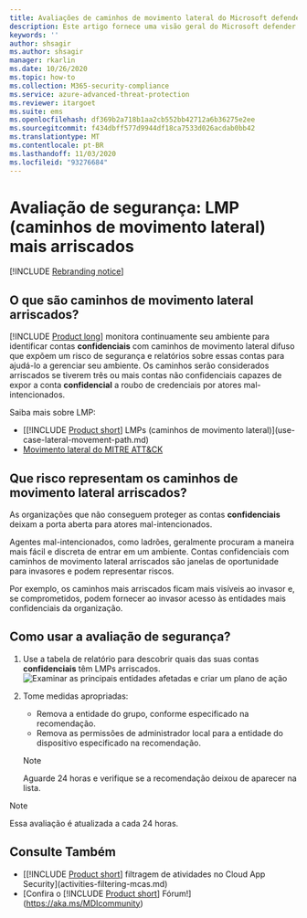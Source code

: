 ```yaml
---
title: Avaliações de caminhos de movimento lateral do Microsoft defender para identidade difuso
description: Este artigo fornece uma visão geral do Microsoft defender para entidades confidenciais de identidade com o relatório de avaliação de postura de segurança de identidades de caminhos de movimento difuso lateral.
keywords: ''
author: shsagir
ms.author: shsagir
manager: rkarlin
ms.date: 10/26/2020
ms.topic: how-to
ms.collection: M365-security-compliance
ms.service: azure-advanced-threat-protection
ms.reviewer: itargoet
ms.suite: ems
ms.openlocfilehash: df369b2a718b1aa2cb552bb42712a6b36275e2ee
ms.sourcegitcommit: f434dbff577d9944df18ca7533d026acdab0bb42
ms.translationtype: MT
ms.contentlocale: pt-BR
ms.lasthandoff: 11/03/2020
ms.locfileid: "93276684"
---
```

# <a name="security-assessment-riskiest-lateral-movement-paths-lmp"></a>Avaliação de segurança: LMP (caminhos de movimento lateral) mais arriscados

[!INCLUDE [Rebranding notice](includes/rebranding.md)]

## <a name="what-are-risky-lateral-movement-paths"></a>O que são caminhos de movimento lateral arriscados?

[!INCLUDE [Product long](includes/product-long.md)] monitora continuamente seu ambiente para identificar contas **confidenciais** com caminhos de movimento lateral difuso que expõem um risco de segurança e relatórios sobre essas contas para ajudá-lo a gerenciar seu ambiente. Os caminhos serão considerados arriscados se tiverem três ou mais contas não confidenciais capazes de expor a conta **confidencial** a roubo de credenciais por atores mal-intencionados.

Saiba mais sobre LMP:

- [[!INCLUDE [Product short](includes/product-short.md)] LMPs (caminhos de movimento lateral)](use-case-lateral-movement-path.md)
- [Movimento lateral do MITRE ATT&CK](https://attack.mitre.org/tactics/TA0008/)

## <a name="what-risk-do-risky-lateral-movement-paths-pose"></a>Que risco representam os caminhos de movimento lateral arriscados?

As organizações que não conseguem proteger as contas **confidenciais** deixam a porta aberta para atores mal-intencionados.

Agentes mal-intencionados, como ladrões, geralmente procuram a maneira mais fácil e discreta de entrar em um ambiente. Contas confidenciais com caminhos de movimento lateral arriscados são janelas de oportunidade para invasores e podem representar riscos.

Por exemplo, os caminhos mais arriscados ficam mais visíveis ao invasor e, se comprometidos, podem fornecer ao invasor acesso às entidades mais confidenciais da organização.

## <a name="how-do-i-use-this-security-assessment"></a>Como usar a avaliação de segurança?

1. Use a tabela de relatório para descobrir quais das suas contas **confidenciais** têm LMPs arriscados.
    ![Examinar as principais entidades afetadas e criar um plano de ação](media/cas-isp-riskiest-lmp-1.png)
1. Tome medidas apropriadas:
    - Remova a entidade do grupo, conforme especificado na recomendação.
    - Remova as permissões de administrador local para a entidade do dispositivo especificado na recomendação.

    > [!NOTE]
    > Aguarde 24 horas e verifique se a recomendação deixou de aparecer na lista.

> [!NOTE]
> Essa avaliação é atualizada a cada 24 horas.

## <a name="see-also"></a>Consulte Também

- [[!INCLUDE [Product short](includes/product-short.md)] filtragem de atividades no Cloud App Security](activities-filtering-mcas.md)
- [Confira o [!INCLUDE [Product short](includes/product-short.md)] Fórum!](https://aka.ms/MDIcommunity)
